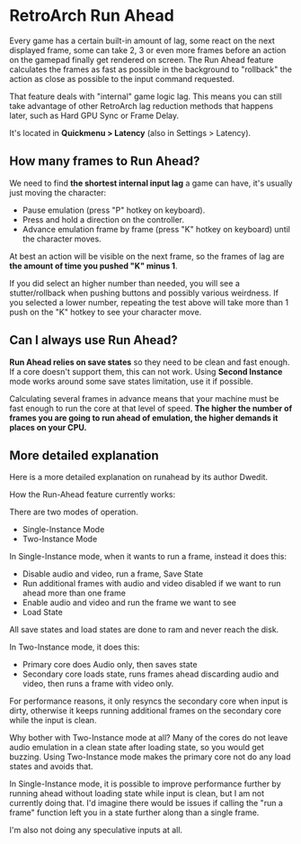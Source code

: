 # RetroArch Run Ahead

Every game has a certain built-in amount of lag, some react on the next displayed frame, some can take 2, 3 or even more frames before an action on the gamepad finally get rendered on screen.
The Run Ahead feature calculates the frames as fast as possible in the background to "rollback" the action as close as possible to the input command requested.

That feature deals with "internal" game logic lag.
This means you can still take advantage of other RetroArch lag reduction methods that happens later, such as Hard GPU Sync or Frame Delay.

It's located in **Quickmenu > Latency** (also in Settings > Latency).

## How many frames to Run Ahead?

We need to find **the shortest internal input lag** a game can have, it's usually just moving the character:

- Pause emulation (press "P" hotkey on keyboard).
- Press and hold a direction on the controller.
- Advance emulation frame by frame (press "K" hotkey on keyboard) until the character moves.

At best an action will be visible on the next frame, so the frames of lag are **the amount of time you pushed "K" minus 1**.

If you did select an higher number than needed, you will see a stutter/rollback when pushing buttons and possibly various weirdness.
If you selected a lower number, repeating the test above will take more than 1 push on the "K" hotkey to see your character move.

## Can I always use Run Ahead?

**Run Ahead relies on save states** so they need to be clean and fast enough.
If a core doesn't support them, this can not work.
Using **Second Instance** mode works around some save states limitation, use it if possible.

Calculating several frames in advance means that your machine must be fast enough to run the core at that level of speed.
**The higher the number of frames you are going to run ahead of emulation, the higher demands it places on your CPU.**

## More detailed explanation
Here is a more detailed explanation on runahead by its author Dwedit.

How the Run-Ahead feature currently works:

There are two modes of operation.

- Single-Instance Mode
- Two-Instance Mode

In Single-Instance mode, when it wants to run a frame, instead it does this:

- Disable audio and video, run a frame, Save State
- Run additional frames with audio and video disabled if we want to run ahead more than one frame
- Enable audio and video and run the frame we want to see
- Load State

All save states and load states are done to ram and never reach the disk.

In Two-Instance mode, it does this:

- Primary core does Audio only, then saves state
- Secondary core loads state, runs frames ahead discarding audio and video, then runs a frame with video only.

For performance reasons, it only resyncs the secondary core when input is dirty, otherwise it keeps running additional frames on the secondary core while the input is clean.

Why bother with Two-Instance mode at all? Many of the cores do not leave audio emulation in a clean state after loading state, so you would get buzzing. Using Two-Instance mode makes the primary core not do any load states and avoids that.

In Single-Instance mode, it is possible to improve performance further by running ahead without loading state while input is clean, but I am not currently doing that.
I'd imagine there would be issues if calling the "run a frame" function left you in a state further along than a single frame.

I'm also not doing any speculative inputs at all.
